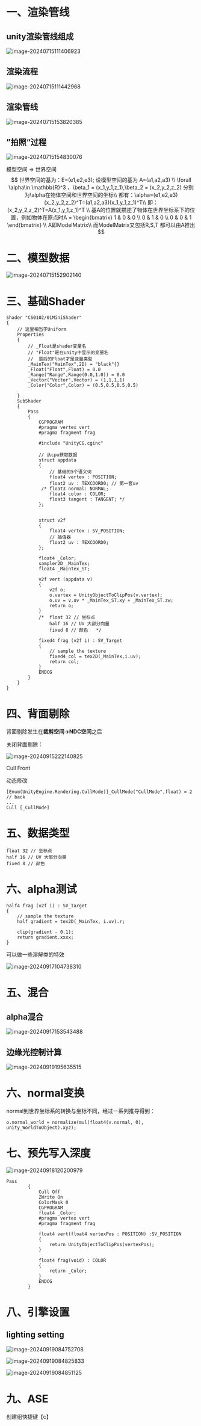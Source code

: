 # 一、渲染管线

## unity渲染管线组成

![image-20240715111406923](images/image-20240715111406923.png)

## 渲染流程

![image-20240715111442968](images/image-20240715111442968.png)

## 渲染管线

![image-20240715153820385](images/image-20240715153820385.png)

## ”拍照“过程

![image-20240715154830076](images/image-20240715154830076.png)

模型空间 => 世界空间
$$
世界空间的基为：E=(e1,e2,e3); 设模型空间的基为 A=(a1,a2,a3) \\
\forall \alpha\in  \mathbb{R}^3 ，\beta_1 = (x_1,y_1,z_1),\beta_2 = (x_2,y_2,z_2) 分别为\alpha在物体空间和世界空间的坐标\\
都有：\alpha=(e1,e2,e3)(x_2,y_2,z_2)^T=(a1,a2,a3)(x_1,y_1,z_1)^T\\
即：(x_2,y_2,z_2)^T=A(x_1,y_1,z_1)^T
\\
基A的位置就描述了物体在世界坐标系下的位置，例如物体在原点时A =  \begin{bmatrix}
1 & 0 & 0 \\
0 & 1 & 0 \\
0 & 0 & 1
\end{bmatrix} 
\\
A即ModelMatrix\\
而ModelMatrix又包括R,S,T 都可以由A推出
$$


# 二、模型数据

![image-20240715152902140](images/image-20240715152902140.png)

# 三、基础Shader

```
Shader "CS0102/01MiniShader"
{
    // 这里相当于Uniform
    Properties
    {
        // _Float是shader变量名
        // "Float"是在unity中显示的变量名
        //  最后的Float才是变量类型
        _MainTex("MainTex",2D) = "black"{}
        _Float("Float",Float) = 0.0
        _Range("Range",Range(0.0,1.0)) = 0.0
        _Vector("Vector",Vector) = (1,1,1,1)
        _Color("Color",Color) = (0.5,0.5,0.5,0.5)
        
    }
    SubShader
    {
        Pass
        {
            CGPROGRAM
            #pragma vertex vert
            #pragma fragment frag

            #include "UnityCG.cginc"

            // 从cpu获取数据
            struct appdata
            {
                // 基础的5个语义词
                float4 vertex : POSITION;
                float2 uv : TEXCOORD0; // 第一套uv
             /* float3 normal: NORMAL;
                float4 color : COLOR;
                float3 tangent : TANGENT; */
            };

            
            struct v2f
            {
                float4 vertex : SV_POSITION;
                // 插值器
                float2 uv : TEXCOORD0;
            };

            float4 _Color;
            sampler2D _MainTex;
            float4 _MainTex_ST;

            v2f vert (appdata v)
            {
                v2f o;
                o.vertex = UnityObjectToClipPos(v.vertex);
                o.uv = v.uv * _MainTex_ST.xy + _MainTex_ST.zw;
                return o;
            }
            /*  float 32 // 坐标点
                half 16 // UV 大部分向量
                fixed 8 // 颜色   */

            fixed4 frag (v2f i) : SV_Target
            {
                // sample the texture
                fixed4 col = tex2D(_MainTex,i.uv);
                return col;
            }
            ENDCG
        }
    }
}

```

# 四、背面剔除

背面剔除发生在**裁剪空间->NDC空间**之后

关闭背面剔除：

![image-20240915222140825](images/image-20240915222140825.png)

Cull Front 

动态修改

```
[Enum(UnityEngine.Rendering.CullMode)]_CullMode("CullMode",float) = 2 // back
...
Cull [_CullMode]
```

# 五、数据类型

```
float 32 // 坐标点
half 16 // UV 大部分向量
fixed 8 // 颜色 
```

# 六、alpha测试

```
half4 frag (v2f i) : SV_Target
{
    // sample the texture
    half gradient = tex2D(_MainTex, i.uv).r;

    clip(gradient - 0.1);
    return gradient.xxxx;
}
```

可以做一些溶解类的特效

![image-20240917104738310](images/image-20240917104738310.png)

# 五、混合

## alpha混合

![image-20240917153543488](images/image-20240917153543488.png)

## 边缘光控制计算

![image-20240919195635515](images/image-20240919195635515.png)

# 六、normal变换

normal到世界坐标系的转换与坐标不同，经过一系列推导得到：

```
o.normal_world = normalize(mul(float4(v.normal, 0), unity_WorldToObject).xyz);
```

# 七、预先写入深度

![image-20240918120200979](images/image-20240918120200979.png)

```
Pass
        {
            Cull Off
            ZWrite On
            ColorMask 0
            CGPROGRAM
            float4 _Color;
            #pragma vertex vert
            #pragma fragment frag

            float4 vert(float4 vertexPos : POSITION) :SV_POSITION
            {
                return UnityObjectToClipPos(vertexPos);
            }

            float4 frag(void) : COLOR
            {
                return _Color;
            }
            ENDCG
        }
```

# 八、引擎设置

## lighting setting

![image-20240919084752708](images/image-20240919084752708.png)

![image-20240919084825833](images/image-20240919084825833.png)

![image-20240919084851125](images/image-20240919084851125.png)

# 九、ASE

创建组快捷键【c】